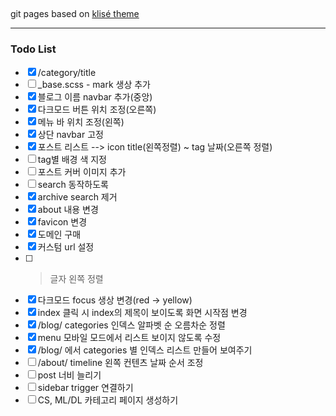 ## 

git pages based on [klisé theme](https://github.com/piharpi/jekyll-klise)

---

### Todo List
- [x] /category/title
- [ ] _base.scss - mark 생상 추가 
- [x] 블로그 이름 navbar 추가(중앙)
- [x] 다크모드 버튼 위치 조정(오른쪽)
- [x] 메뉴 바 위치 조정(왼쪽)
- [x] 상단 navbar 고정
- [x] 포스트 리스트 --> icon title(왼쪽정렬) ~ tag 날짜(오른쪽 정렬)  
- [ ] tag별 배경 색 지정
- [ ] 포스트 커버 이미지 추가
- [ ] search 동작하도록
- [x] archive search 제거
- [x] about 내용 변경
- [x] favicon 변경
- [x] 도메인 구매
- [x] 커스텀 url 설정
- [ ] > 글자 왼쪽 정렬 
- [x] 다크모드 focus 생상 변경(red -> yellow)
- [x] index 클릭 시 index의 제목이 보이도록 화면 시작점 변경
- [x] /blog/ categories 인덱스 알파벳 순 오름차순 정렬
- [x] menu 모바일 모드에서 리스트 보이지 않도록 수정
- [x] /blog/ 에서 categories 별 인덱스 리스트 만들어 보여주기
- [ ] /about/ timeline 왼쪽 컨텐츠 날짜 순서 조정
- [ ] post 너비 늘리기
- [ ] sidebar trigger 연결하기
- [ ] CS, ML/DL 카테고리 페이지 생성하기